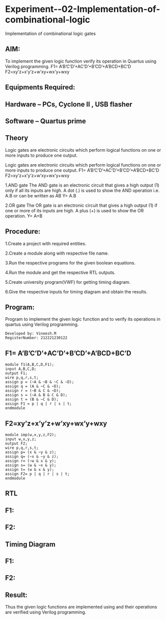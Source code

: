 # Experiment--02-Implementation-of-combinational-logic
Implementation of combinational logic gates
 
## AIM:
To implement the given logic function verify its operation in Quartus using Verilog programming.
 F1= A’B’C’D’+AC’D’+B’CD’+A’BCD+BC’D
F2=xy’z+x’y’z+w’xy+wx’y+wxy
 
 
 
## Equipments Required:
## Hardware – PCs, Cyclone II , USB flasher
## Software – Quartus prime


## Theory
Logic gates are electronic circuits which perform logical functions on one or more inputs to produce one output.

Logic gates are electronic circuits which perform logical functions on one or more inputs to produce one output. F1= A’B’C’D’+AC’D’+B’CD’+A’BCD+BC’D F2=xy’z+x’y’z+w’xy+wx’y+wxy

1.AND gate The AND gate is an electronic circuit that gives a high output (1) only if all its inputs are high. A dot (.) is used to show the AND operation i.e. A.B or can be written as AB Y= A.B

2.OR gate The OR gate is an electronic circuit that gives a high output (1) if one or more of its inputs are high. A plus (+) is used to show the OR operation. Y= A+B

## Procedure:
1.Create a project with required entities.

2.Create a module along with respective file name.

3.Run the respective programs for the given boolean equations.

4.Run the module and get the respective RTL outputs.

5.Create university program(VWF) for getting timing diagram.

6.Give the respective inputs for timing diagram and obtain the results.
## Program:

Program to implement the given logic function and to verify its operations in quartus using Verilog programming.
```
Developed by: Vineesh.M
RegisterNumber: 212221230122 
```
## F1= A’B’C’D’+AC’D’+B’CD’+A’BCD+BC’D
```
module f1(A,B,C,D,F1);
input A,B,C,D;
output F1;
wire p,q,r,s,t;
assign p = (~A & ~B & ~C & ~D);
assign q = (A & ~C & ~D);
assign r = (~B & C & ~D);
assign s = (~A & B & C & D);
assign t = (B & ~C & D);
assign F1 = p | q | r | s | t;
endmodule
```
## F2=xy’z+x’y’z+w’xy+wx’y+wxy
```
module imp(w,x,y,z,F2);
input w,x,y,z;
output F2;
wire p,q,r,s,t;
assign p= (x & ~y & z);
assign q= (~x & ~y & z);
assign r= (~w & x & y);
assign s= (w & ~x & y);
assign t= (w & x & y);
assign F2= p | q | r | s | t;
endmodule
```
## RTL
## F1:

## F2:

## Timing Diagram
## F1:

## F2:
## Result:
Thus the given logic functions are implemented using  and their operations are verified using Verilog programming.
